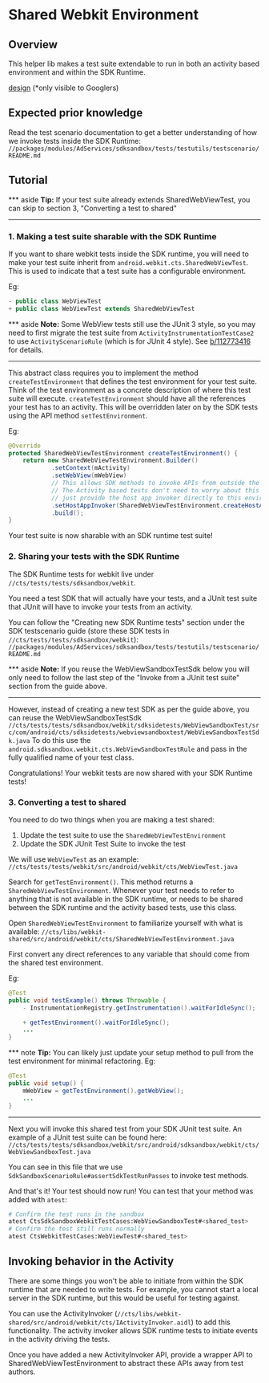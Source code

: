 # Shared Webkit Environment

## Overview

This helper lib makes a test suite extendable to run in both an activity based environment and
within the SDK Runtime.

[design](go/shared-sdk-sandbox-webview-tests) (*only visible to Googlers)

## Expected prior knowledge

Read the test scenario documentation to get a better understanding of how we invoke tests inside
the SDK Runtime:
`//packages/modules/AdServices/sdksandbox/tests/testutils/testscenario/README.md`

## Tutorial

*** aside
**Tip:**  If your test suite already extends SharedWebViewTest, you can skip to section
3, "Converting a test to shared"
***

### 1. Making a test suite sharable with the SDK Runtime

If you want to share webkit tests inside the SDK runtime, you will need to make your
test suite inherit from `android.webkit.cts.SharedWebViewTest`. This is used to indicate
that a test suite has a configurable environment.

Eg:
```java
- public class WebViewTest
+ public class WebViewTest extends SharedWebViewTest
```

*** aside
**Note:**  Some WebView tests still use the JUnit 3 style, so you may need to
first migrate the test suite from `ActivityInstrumentationTestCase2` to use
`ActivityScenarioRule` (which is for JUnit 4 style). See
[b/112773416](http://b/112773416) for details.
***

This abstract class requires you to implement the method `createTestEnvironment` that
defines the test environment for your test suite. Think of the test environment as a
concrete description of where this test suite will execute. `createTestEnvironment` should
have all the references your test has to an activity. This will be overridden later on by the
SDK tests using the API method `setTestEnvironment`.

Eg:
```java
@Override
protected SharedWebViewTestEnvironment createTestEnvironment() {
    return new SharedWebViewTestEnvironment.Builder()
            .setContext(mActivity)
            .setWebView(mWebView)
            // This allows SDK methods to invoke APIs from outside the SDK.
            // The Activity based tests don't need to worry about this so you can
            // just provide the host app invoker directly to this environment.
            .setHostAppInvoker(SharedWebViewTestEnvironment.createHostAppInvoker())
            .build();
}
```

Your test suite is now sharable with an SDK runtime test suite!

### 2. Sharing your tests with the SDK Runtime

The SDK Runtime tests for webkit live under `//cts/tests/tests/sdksandbox/webkit`.

You need a test SDK that will actually have your tests, and a JUnit test suite that JUnit will have to invoke your tests from an activity.

You can follow the "Creating new SDK Runtime tests" section under the SDK testscenario
guide (store these SDK tests in `//cts/tests/tests/sdksandbox/webkit`):
`//packages/modules/AdServices/sdksandbox/tests/testutils/testscenario/README.md`

*** aside
**Note:**  If you reuse the WebViewSandboxTestSdk below you will only need to follow the last step of the "Invoke from a JUnit test suite" section from the guide above.
***

However, instead of creating a new test SDK as per the guide above, you can reuse the WebViewSandboxTestSdk
`//cts/tests/tests/sdksandbox/webkit/sdksidetests/WebViewSandboxTest/src/com/android/cts/sdksidetests/webviewsandboxtest/WebViewSandboxTestSdk.java`
To do this use the `android.sdksandbox.webkit.cts.WebViewSandboxTestRule` and pass in the fully qualified name of your test class.

Congratulations! Your webkit tests are now shared with your SDK Runtime tests!

### 3. Converting a test to shared

You need to do two things when you are making a test shared:
1. Update the test suite to use the `SharedWebViewTestEnvironment`
2. Update the SDK JUnit Test Suite to invoke the test

We will use `WebViewTest` as an example:
`//cts/tests/tests/webkit/src/android/webkit/cts/WebViewTest.java`

Search for `getTestEnvironment()`. This method returns a `SharedWebViewTestEnvironment`.
Whenever your test needs to refer to anything that is not available in the SDK runtime,
or needs to be shared between the SDK runtime and the activity based tests,
use this class.

Open `SharedWebViewTestEnvironment` to familiarize yourself with what is available:
`//cts/libs/webkit-shared/src/android/webkit/cts/SharedWebViewTestEnvironment.java`

First convert any direct references to any variable that should come from the shared test
environment.

Eg:
```java
@Test
public void testExample() throws Throwable {
    - InstrumentationRegistry.getInstrumentation().waitForIdleSync();

    + getTestEnvironment().waitForIdleSync();
    ...
}
```

*** note
**Tip:**  You can likely just update your setup method to pull from the test environment for
minimal refactoring. Eg:

```java
@Test
public void setup() {
    mWebView = getTestEnvironment().getWebView();
    ...
}
```
***

Next you will invoke this shared test from your SDK JUnit test suite. An example of a JUnit
test suite can be found here:
`//cts/tests/tests/sdksandbox/webkit/src/android/sdksandbox/webkit/cts/WebViewSandboxTest.java`

You can see in this file that we use `SdkSandboxScenarioRule#assertSdkTestRunPasses` to invoke
test methods.

And that's it! Your test should now run! You can test that your method was added with `atest`:

```sh
# Confirm the test runs in the sandbox
atest CtsSdkSandboxWebkitTestCases:WebViewSandboxTest#<shared_test>
# Confirm the test still runs normally
atest CtsWebkitTestCases:WebViewTest#<shared_test>
```

## Invoking behavior in the Activity

There are some things you won't be able to initiate from within the SDK runtime
that are needed to write tests. For example, you cannot start a local server
in the SDK runtime, but this would be useful for testing against.

You can use the
ActivityInvoker (`//cts/libs/webkit-shared/src/android/webkit/cts/IActivityInvoker.aidl`)
to add this functionality.
The activity invoker allows SDK runtime tests to initiate events in the activity driving
the tests.

Once you have added a new ActivityInvoker API, provide a wrapper API to SharedWebViewTestEnvironment
to abstract these APIs away from test authors.

